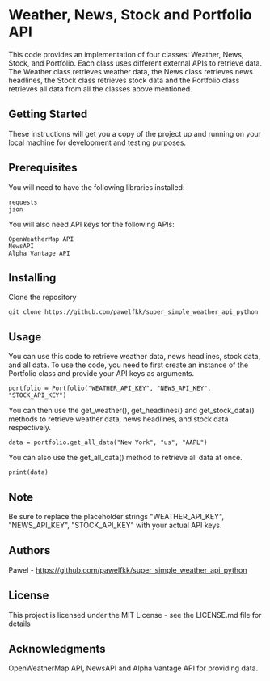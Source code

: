 

# Weather, News, Stock and Portfolio API
This code provides an implementation of four classes: Weather, News, Stock, and Portfolio. Each class uses different external APIs to retrieve data. The Weather class retrieves weather data, the News class retrieves news headlines, the Stock class retrieves stock data and the Portfolio class retrieves all data from all the classes above mentioned.

## Getting Started
These instructions will get you a copy of the project up and running on your local machine for development and testing purposes.

## Prerequisites
You will need to have the following libraries installed:
```
requests
json
```

You will also need API keys for the following APIs:
```
OpenWeatherMap API
NewsAPI
Alpha Vantage API
```
## Installing
Clone the repository

```
git clone https://github.com/pawelfkk/super_simple_weather_api_python
```
## Usage
You can use this code to retrieve weather data, news headlines, stock data, and all data. To use the code, you need to first create an instance of the Portfolio class and provide your API keys as arguments.

```
portfolio = Portfolio("WEATHER_API_KEY", "NEWS_API_KEY", "STOCK_API_KEY")
```
You can then use the get_weather(), get_headlines() and get_stock_data() methods to retrieve weather data, news headlines, and stock data respectively.

```
data = portfolio.get_all_data("New York", "us", "AAPL")
```
You can also use the get_all_data() method to retrieve all data at once.


```
print(data)
```
## Note
Be sure to replace the placeholder strings "WEATHER_API_KEY", "NEWS_API_KEY", "STOCK_API_KEY" with your actual API keys.


## Authors
Pawel - https://github.com/pawelfkk/super_simple_weather_api_python
## License
This project is licensed under the MIT License - see the LICENSE.md file for details

## Acknowledgments
OpenWeatherMap API, NewsAPI and Alpha Vantage API for providing data.
